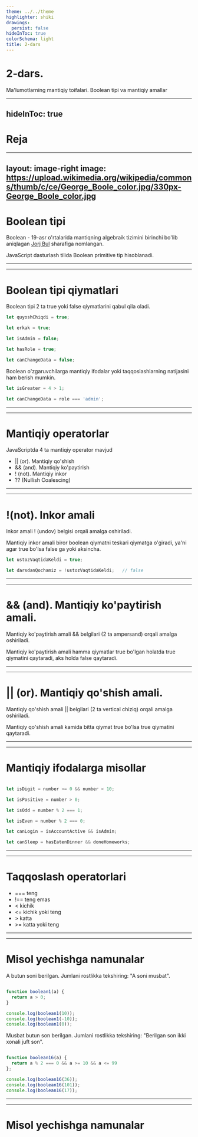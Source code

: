 ```yaml
---
theme: ../../theme
highlighter: shiki
drawings:
  persist: false
hideInToc: true
colorSchema: light
title: 2-dars
---
```


# 2-dars. 

Ma'lumotlarning mantiqiy toifalari. Boolean tipi va mantiqiy amallar

---
hideInToc: true
---

# Reja

<Toc :columns="2" />


---
layout: image-right
image: https://upload.wikimedia.org/wikipedia/commons/thumb/c/ce/George_Boole_color.jpg/330px-George_Boole_color.jpg
---

# Boolean tipi

Boolean - 19-asr o'rtalarida mantiqning algebraik tizimini birinchi bo'lib aniqlagan [Jorj Bul](https://en.wikipedia.org/wiki/George_Boole) sharafiga nomlangan.

<SInfo>
  JavaScript dasturlash tilida Boolean primitive tip hisoblanadi.
</SInfo>


---
---

# Boolean tipi qiymatlari

Boolean tipi 2 ta true yoki false qiymatlarini qabul qila oladi.

```js
let quyoshChiqdi = true;

let erkak = true;

let isAdmin = false;

let hasRole = true;

let canChangeData = false;
```

Boolean o'zgaruvchilarga mantiqiy ifodalar yoki taqqoslashlarning natijasini ham berish mumkin.

```js
let isGreater = 4 > 1;

let canChangeData = role === 'admin';
```

---
---

# Mantiqiy operatorlar

JavaScriptda 4 ta mantiqiy operator mavjud

- || (or). Mantiqiy qo'shish
- && (and). Mantiqiy ko'paytirish
- ! (not). Mantiqiy inkor
- ?? (Nullish Coalescing)

---
---

# !(not). Inkor amali

Inkor amali ! (undov) belgisi orqali amalga oshiriladi.

Mantiqiy inkor amali biror boolean qiymatni teskari qiymatga o'giradi, ya'ni agar true bo'lsa false ga yoki aksincha.

```js
let ustozVaqtidaKeldi = true;

let darsdanQochamiz = !ustozVaqtidaKeldi;   // false
```

---
---

# && (and). Mantiqiy ko'paytirish amali.

Mantiqiy ko'paytirish amali && belgilari (2 ta ampersand) orqali amalga oshiriladi.

Mantiqiy ko'paytirish amali hamma qiymatlar true bo'lgan holatda true qiymatini qaytaradi, aks holda false qaytaradi.

<STable :columns="columns" :show-numeration="false" :data="data" row-key="id" />

<script setup>
  const columns = [
    {
      id: 1,
      title: 'A',
      field: 'a',
    },
    {
      id: 2,
      title: 'B',
      field: 'b'
    },
    {
      id: 3,
      title: 'A&&B',
      field: 'result'
    }
  ];

  const data = [
    {a: false, b: false, result: false },
    {a: false, b: true, result: false },
    {a: true, b: false, result: false },
    {a: true, b: true, result: true },
  ];
</script>

---
---

# || (or). Mantiqiy qo'shish amali.

Mantiqiy qo'shish amali || belgilari (2 ta vertical chiziq) orqali amalga oshiriladi.

Mantiqiy qo'shish amali kamida bitta qiymat true bo'lsa true qiymatini qaytaradi.

<STable :columns="columns" :show-numeration="false" :data="data" row-key="id" />

<script setup>
  const columns = [
    {
      id: 1,
      title: 'A',
      field: 'a',
    },
    {
      id: 2,
      title: 'B',
      field: 'b'
    },
    {
      id: 3,
      title: 'A||B',
      field: 'result'
    }
  ];

  const data = [
    {a: false, b: false, result: false },
    {a: false, b: true, result: true },
    {a: true, b: false, result: true },
    {a: true, b: true, result: true },
  ];
</script>

---
---

# Mantiqiy ifodalarga misollar


```js

let isDigit = number >= 0 && number < 10;

let isPositive = number > 0;

let isOdd = number % 2 === 1;

let isEven = number % 2 === 0;

let canLogin = isAccountActive && isAdmin;

let canSleep = hasEatenDinner && doneHomeworks;
```

---
---

# Taqqoslash operatorlari

- === teng
- !== teng emas
- &lt; kichik
- &lt;= kichik yoki teng
- &gt; katta
- &gt;= katta yoki teng


---
---

# Misol yechishga namunalar

<SQuestion>
  A butun soni berilgan. Jumlani rostlikka tekshiring: "A soni musbat".
</SQuestion>

```js

function boolean1(a) {
  return a > 0;
}

console.log(boolean1(10));
console.log(boolean1(-10));
console.log(boolean1(0));

```

<SQuestion>
  Musbat butun son berilgan. Jumlani rostlikka tekshiring: "Berilgan son ikki xonali juft son".
</SQuestion>

```js

function boolean16(a) {
  return a % 2 === 0 && a >= 10 && a <= 99
};

console.log(boolean16(36));
console.log(boolean16(101));
console.log(boolean16(17));
```

---
---

# Misol yechishga namunalar